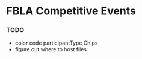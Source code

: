 # FBLA Competitive Events

### TODO
- color code participantType Chips
- figure out where to host files